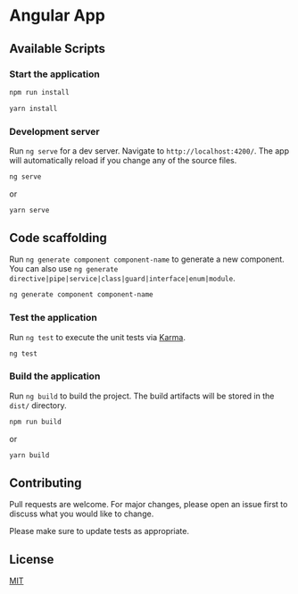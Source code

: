 # Angular App

## Available Scripts

### Start the application

```bash
npm run install

```

```bash
yarn install

```

### Development server

Run `ng serve` for a dev server. Navigate to `http://localhost:4200/`. The app will automatically reload if you change any of the source files.

```bash
ng serve

```

or

```bash
yarn serve

```

## Code scaffolding

Run `ng generate component component-name` to generate a new component. You can also use `ng generate directive|pipe|service|class|guard|interface|enum|module`.

```bash
ng generate component component-name

```

### Test the application

Run `ng test` to execute the unit tests via [Karma](https://karma-runner.github.io).

```bash
ng test

```

### Build the application

Run `ng build` to build the project. The build artifacts will be stored in the `dist/` directory.

```bash
npm run build

```

or

```bash
yarn build

```

## Contributing

Pull requests are welcome. For major changes, please open an issue first to discuss what you would like to change.

Please make sure to update tests as appropriate.

## License

[MIT](https://choosealicense.com/licenses/mit/)
